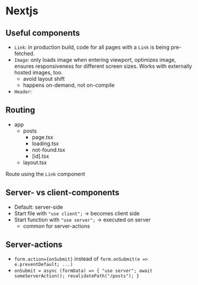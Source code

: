 # Nextjs

## Useful components

- `Link`: in production build, code for all pages with a `Link` is being pre-fetched.
- `Image`: only loads image when entering viewport, optimizes image, ensures responsiveness for different screen sizes. Works with externally hosted images, too.
  - avoid layout shift
  - happens on-demand, not on-compile
- `Header`:

## Routing

- app
  - posts
    - page.tsx
    - loading.tsx
    - not-found.tsx
    - [id].tsx
  - layout.tsx

Route using the `Link` component

## Server- vs client-components

- Default: server-side
- Start file with `"use client";` -> becomes client side
- Start function with `"use server";` -> executed on server
  - common for server-actions

## Server-actions

- `form.action={onSubmit}` instead of `form.onSubmit(e => e.preventDefault; ...)`
- `onSubmit = async (formData) => { "use server"; await someServerAction(); revalidatePath("/posts"); }`
